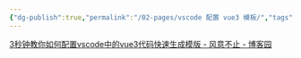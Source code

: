 ```yaml
---
{"dg-publish":true,"permalink":"/02-pages/vscode 配置 vue3 模板/","tags":["personal/blog","program/frontend/vue3","program/tech/vscode"]}
---
```


[3秒钟教你如何配置vscode中的vue3代码快速生成模版 - 风意不止 - 博客园](https://www.cnblogs.com/cn-oldboy/p/18000841)
